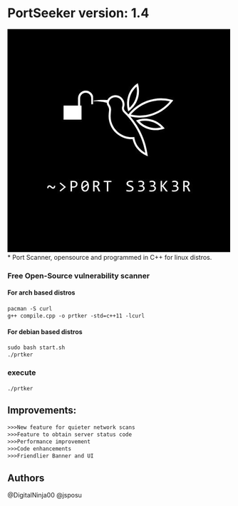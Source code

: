 # PortSeeker version: 1.4

<img src="IMG_0385.jpeg">
* 
Port Scanner, opensource and programmed in C++ for linux distros.

### Free Open-Source vulnerability scanner
#### For arch based distros
```
pacman -S curl
g++ compile.cpp -o prtker -std=c++11 -lcurl
```
#### For debian based distros
```
sudo bash start.sh
./prtker

```
### execute
```
./prtker
```
## Improvements:

```
>>>New feature for quieter network scans
>>>Feature to obtain server status code
>>>Performance improvement
>>>Code enhancements
>>>Friendlier Banner and UI
```

## Authors

@DigitalNinja00
@jsposu
